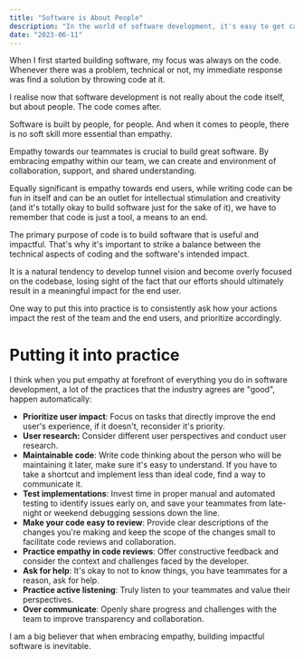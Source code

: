 ```yaml
---
title: "Software is About People"
description: "In the world of software development, it's easy to get caught up in the lines of code and technical challenges. However, we must remember that software development is fundamentally about people."
date: "2023-06-11"
---
```


When I first started building software, my focus was always on the code. Whenever there was a problem, technical or not, my immediate response was find a solution by throwing code at it.

I realise now that software development is not really about the code itself, but about people. The code comes after.

Software is built by people, for people. And when it comes to people, there is no soft skill more essential than empathy.

Empathy towards our teammates is crucial to build great software. By embracing empathy within our team, we can create and environment of collaboration, support, and shared understanding.

Equally significant is empathy towards end users, while writing code can be fun in itself and can be an outlet for intellectual stimulation and creativity (and it's totally okay to build software just for the sake of it), we have to remember that code is just a tool, a means to an end.

The primary purpose of code is to build software that is useful and impactful. That's why it's important to strike a balance between the technical aspects of coding and the software's intended impact.

It is a natural tendency to develop tunnel vision and become overly focused on the codebase, losing sight of the fact that our efforts should ultimately result in a meaningful impact for the end user.

One way to put this into practice is to consistently ask how your actions impact the rest of the team and the end users, and prioritize accordingly.

# Putting it into practice

I think when you put empathy at forefront of everything you do in software development, a lot of the practices that the industry agrees are "good", happen automatically:

- **Prioritize user impact**: Focus on tasks that directly improve the end user's experience, if it doesn't, reconsider it's priority.
- **User research:** Consider different user perspectives and conduct user research.
- **Maintainable code**: Write code thinking about the person who will be maintaining it later, make sure it's easy to understand. If you have to take a shortcut and implement less than ideal code, find a way to communicate it.
- **Test implementations**: Invest time in proper manual and automated testing to identify issues early on, and save your teammates from late-night or weekend debugging sessions down the line.
- **Make your code easy to review**: Provide clear descriptions of the changes you're making and keep the scope of the changes small to facilitate code reviews and collaboration.
- **Practice empathy in code reviews**: Offer constructive feedback and consider the context and challenges faced by the developer.
- **Ask for help**: It's okay to not to know things, you have teammates for a reason, ask for help.
- **Practice active listening**: Truly listen to your teammates and value their perspectives.
- **Over communicate**: Openly share progress and challenges with the team to improve transparency and collaboration.

I am a big believer that when embracing empathy, building impactful software is inevitable.




